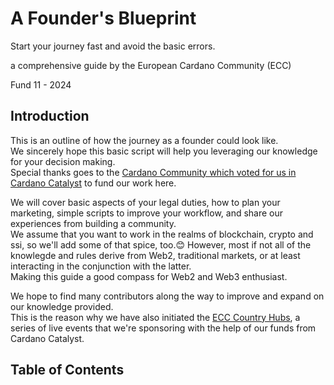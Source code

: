 # A Founder's Blueprint
Start your journey fast and avoid the basic errors.  

a comprehensive guide by the European Cardano Community (ECC)  

Fund 11 - 2024  


## Introduction

This is an outline of how the journey as a founder could look like.  
We sincerely hope this basic script will help you leveraging our knowledge for your decision making.  
Special thanks goes to the [Cardano Community which voted for us in Cardano Catalyst](https://cardano.ideascale.com/c/idea/112747) to fund our work here.  

We will cover basic aspects of your legal duties, how to plan your marketing, simple scripts to improve your workflow, and share our experiences from building a community.  
We assume that you want to work in the realms of blockchain, crypto and ssi, so we'll add some of that spice, too.😊 
However, most if not all of the knowlegde and rules derive from Web2, traditional markets, or at least interacting in the conjunction with the latter.  
Making this guide a good compass for Web2 and Web3 enthusiast.  

We hope to find many contributors along the way to improve and expand on our knowledge provided.  
This is the reason why we have also initiated the [ECC Country Hubs](), a series of live events that we're sponsoring with the help of our funds from Cardano Catalyst.    


## Table of Contents



